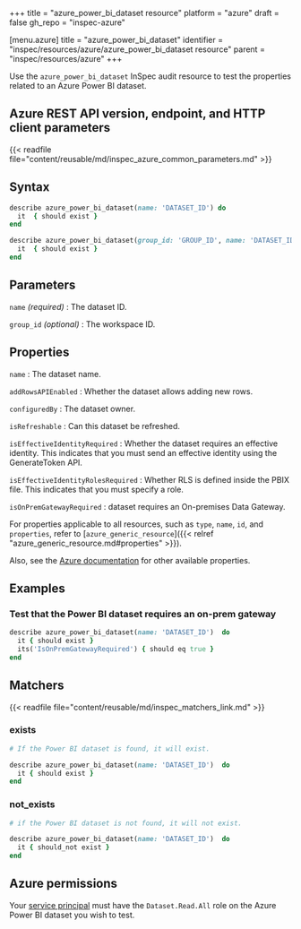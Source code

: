 +++
title = "azure_power_bi_dataset resource"
platform = "azure"
draft = false
gh_repo = "inspec-azure"

[menu.azure]
title = "azure_power_bi_dataset"
identifier = "inspec/resources/azure/azure_power_bi_dataset resource"
parent = "inspec/resources/azure"
+++

Use the `azure_power_bi_dataset` InSpec audit resource to test the properties related to an Azure Power BI dataset.

## Azure REST API version, endpoint, and HTTP client parameters

{{< readfile file="content/reusable/md/inspec_azure_common_parameters.md" >}}

## Syntax

```ruby
describe azure_power_bi_dataset(name: 'DATASET_ID') do
  it  { should exist }
end
```

```ruby
describe azure_power_bi_dataset(group_id: 'GROUP_ID', name: 'DATASET_ID')  do
  it  { should exist }
end
```

## Parameters

`name` _(required)_
: The dataset ID.

`group_id` _(optional)_
: The workspace ID.

## Properties

`name`
: The dataset name.

`addRowsAPIEnabled`
: Whether the dataset allows adding new rows.

`configuredBy`
: The dataset owner.

`isRefreshable`
: Can this dataset be refreshed.

`isEffectiveIdentityRequired`
: Whether the dataset requires an effective identity. This indicates that you must send an effective identity using the GenerateToken API.

`isEffectiveIdentityRolesRequired`
: Whether RLS is defined inside the PBIX file. This indicates that you must specify a role.

`isOnPremGatewayRequired`
: dataset requires an On-premises Data Gateway.

For properties applicable to all resources, such as `type`, `name`, `id`, and `properties`, refer to [`azure_generic_resource`]({{< relref "azure_generic_resource.md#properties" >}}).

Also, see the [Azure documentation](https://docs.microsoft.com/en-us/rest/api/power-bi/datasets/get-dataset) for other available properties.

## Examples

### Test that the Power BI dataset requires an on-prem gateway

```ruby
describe azure_power_bi_dataset(name: 'DATASET_ID')  do
  it { should exist }
  its('IsOnPremGatewayRequired') { should eq true }
end
```

## Matchers

{{< readfile file="content/reusable/md/inspec_matchers_link.md" >}}

### exists

```ruby
# If the Power BI dataset is found, it will exist.

describe azure_power_bi_dataset(name: 'DATASET_ID')  do
  it { should exist }
end
```

### not_exists

```ruby
# if the Power BI dataset is not found, it will not exist.

describe azure_power_bi_dataset(name: 'DATASET_ID')  do
  it { should_not exist }
end
```

## Azure permissions

Your [service principal](https://learn.microsoft.com/en-us/entra/identity-platform/howto-create-service-principal-portal) must have the `Dataset.Read.All` role on the Azure Power BI dataset you wish to test.
